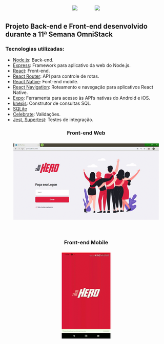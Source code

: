 <h1 align="center">
<img src="https://github.com/mpgxc/BeTheHero/blob/master/.github/logo.svg" />
 &nbsp&nbsp&nbsp&nbsp&nbsp&nbsp
<img src="https://github.com/mpgxc/BeTheHero/blob/master/.github/rocket.svg" />
</h1>

 ## Projeto Back-end e Front-end desenvolvido durante a 11ª Semana OmniStack
  ### Tecnologias utilizadas:

- [Node.js](https://nodejs.org/): Back-end.
- [Express](https://expressjs.com/pt-br/): Framework para aplicativo da web do Node.js.
- [React](https://pt-br.reactjs.org/): Front-end.
- [React Router](https://reacttraining.com/react-router/core/guides/philosophy): API para controle de rotas.
- [React Native](https://reactnative.dev/): Font-end mobile.
- [React Navigation](https://reactnavigation.org/): Roteamento e navegação para aplicativos React Native.
- [Expo](https://expo.io/):  Ferramenta para acesso às API’s nativas do Android e iOS.
- [knexjs](http://knexjs.org/): Construtor de consultas SQL.
- [SQLite ](https://www.sqlite.org/index.html)
- [Celebrate](https://github.com/arb/celebrate): Validações.
- [Jest, Supertest](https://jestjs.io/docs/en/api): Testes de integração.


<h3 align="center"> Front-end Web </h3>
<h3 align="center">
<img src="https://github.com/Wellington-Leite/OmniStack-BeTheHero/blob/master/Front%20end%20Web.gif" width="90%" height="90%" />
 </h3>
 <br>
<h3 align="center"> Front-end Mobile </h3>
<h3 align="center">
<img src="https://github.com/Wellington-Leite/OmniStack-BeTheHero/blob/master/Front%20end%20Mobile.gif" width="30%" height="30%" />
 </h3>
